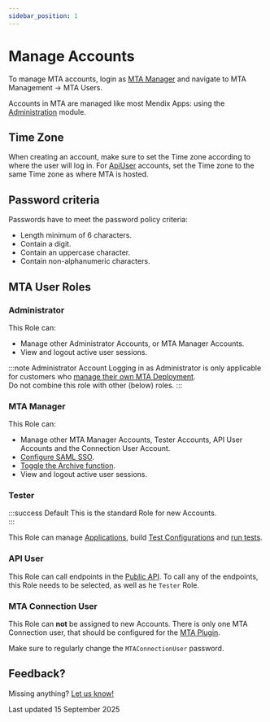 ```yaml
---
sidebar_position: 1
---
```


# Manage Accounts

To manage MTA accounts, login as [MTA Manager](#mtamanager) and navigate to MTA Management -> MTA Users.

Accounts in MTA are managed like most Mendix Apps: using the [Administration](https://docs.mendix.com/appstore/modules/administration/) module. 

## Time Zone
When creating an account, make sure to set the Time zone according to where the user will log in. For [ApiUser](#apiuser) accounts, set the Time zone to the same Time zone as where MTA is hosted. 

## Password criteria
Passwords have to meet the password policy criteria:
- Length minimum of 6 characters.
- Contain a digit.
- Contain an uppercase character.
- Contain non-alphanumeric characters.

## MTA User Roles

### Administrator

This Role can: 
- Manage other Administrator Accounts, or MTA Manager Accounts. 
- View and logout active user sessions.

:::note Administrator Account
Logging in as Administrator is only applicable for customers who [manage their own MTA Deployment](../../howtos/host-and-deploy/manage-mta-deployment).<br/>
Do not combine this role with other (below) roles.
:::

### MTA Manager
This Role can:
- Manage other MTA Manager Accounts, Tester Accounts, API User Accounts and the Connection User Account.
- [Configure SAML SSO](configure-mta-saml).
- [Toggle the Archive function](../../../archive#toggle-archive-in-mta).
- View and logout active user sessions.

### Tester

:::success Default
This is the standard Role for new Accounts.<br/>
:::

This Role can manage [Applications](../../../application), build [Test Configurations](../../../test-configuration) and [run tests](../../../test-run). 

### API User
This Role can call endpoints in the [Public API](../../../api). To call any of the endpoints, this Role needs to be selected, as well as he `Tester` Role.

### MTA Connection User
This Role can **not** be assigned to new Accounts. There is only one MTA Connection user, that should be configured for the [MTA Plugin](../connect-mta/import-plugin#configuring-connection-user-in-mta).

Make sure to regularly change the `MTAConnectionUser` password. 


## Feedback?
Missing anything? [Let us know!](mailto:support@menditect.com)

Last updated 15 September 2025
